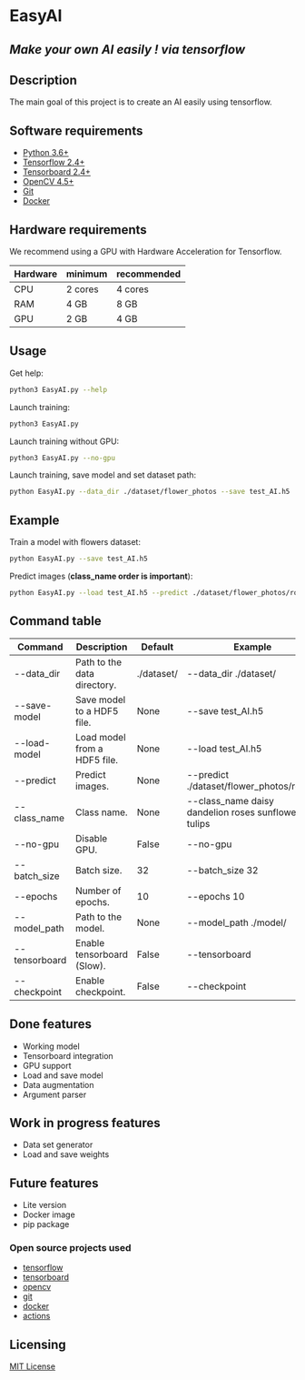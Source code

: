 # EasyAI

## _Make your own AI easily ! via tensorflow_

## Description

The main goal of this project is to create an AI easily using tensorflow.

## Software requirements

- [Python 3.6+](https://www.python.org/downloads/)
- [Tensorflow 2.4+](https://www.tensorflow.org/install)
- [Tensorboard 2.4+](https://www.tensorflow.org/tensorboard/get_started)
- [OpenCV 4.5+](https://pypi.org/project/opencv-python/)
- [Git](https://git-scm.com/downloads)
- [Docker](https://docs.docker.com/get-docker/)

## Hardware requirements

We recommend using a GPU with Hardware Acceleration for Tensorflow.

| Hardware | minimum | recommended |
| --- | --- | --- |
| CPU | 2 cores | 4 cores |
| RAM | 4 GB | 8 GB |
| GPU | 2 GB | 4 GB |

## Usage

Get help:

```bash
python3 EasyAI.py --help
```

Launch training:

```bash
python3 EasyAI.py
```

Launch training without GPU:

```bash
python3 EasyAI.py --no-gpu
```

Launch training, save model and set dataset path:

```bash
python EasyAI.py --data_dir ./dataset/flower_photos --save test_AI.h5
```

## Example

Train a model with flowers dataset:

```bash
python EasyAI.py --save test_AI.h5
```

Predict images (**class_name order is important**):

```bash
python EasyAI.py --load test_AI.h5 --predict ./dataset/flower_photos/roses/ --class_name daisy dandelion roses sunflowers tulips
```

## Command table

| Command | Description | Default | Example |
| --- | --- | --- | --- |
| --data_dir | Path to the data directory. | ./dataset/ | --data_dir ./dataset/ |
| --save-model | Save model to a HDF5 file. | None | --save test_AI.h5 |
| --load-model | Load model from a HDF5 file. | None | --load test_AI.h5 |
| --predict | Predict images. | None | --predict ./dataset/flower_photos/roses/ |
| --class_name | Class name. | None | --class_name daisy dandelion roses sunflowers tulips |
| --no-gpu | Disable GPU. | False | --no-gpu |
| --batch_size | Batch size. | 32 | --batch_size 32 |
| --epochs | Number of epochs. | 10 | --epochs 10 |
| --model_path | Path to the model. | None | --model_path ./model/ |
| --tensorboard | Enable tensorboard (Slow). | False | --tensorboard |
| --checkpoint | Enable checkpoint. | False | --checkpoint |

## Done features

- Working model
- Tensorboard integration
- GPU support
- Load and save model
- Data augmentation
- Argument parser

## Work in progress features

- Data set generator
- Load and save weights

## Future features

- Lite version
- Docker image
- pip package

### Open source projects used

- [tensorflow](https://github.com/tensorflow/tensorflow)
- [tensorboard](https://github.com/tensorflow/tensorboard)
- [opencv](https://github.com/opencv/opencv)
- [git](https://github.com/git/git)
- [docker](https://github.com/docker/docker)
- [actions](https://github.com/actions/virtual-environments)

## Licensing

[MIT License](LICENSE)
